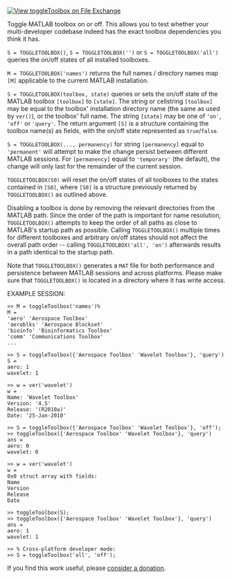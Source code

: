 [![View toggleToolbox on File Exchange](https://www.mathworks.com/matlabcentral/images/matlab-file-exchange.svg)](https://www.mathworks.com/matlabcentral/fileexchange/60347-toggletoolbox)

Toggle MATLAB toolbox on or off. This allows you to test whether your multi-developer codebase indeed has the exact toolbox dependencies you think it has. 

`S = TOGGLETOOLBOX()`, `S = TOGGLETOOLBOX('')` or `S = TOGGLETOOLBOX('all')` queries the on/off states of all installed
toolboxes.

`M = TOGGLETOOLBOX('names')` returns the full names / directory names map `[M]` applicable to the current MATLAB installation.

`S = TOGGLETOOLBOX(toolbox, state)` queries or sets the on/off state of the MATLAB toolbox `[toolbox]` to `[state]`. The string or cellstring `[toolbox]` may be equal to the toolbox' installation directory name (the same as used by `ver()`), or the toolbox' full name. The string `[state]` may be one of `'on'`, `'off'` or `'query'`. The return argument `[S]` is a structure containing the
toolbox name(s) as fields, with the on/off state represented as `true`/`false`.

`S = TOGGLETOOLBOX(..., permanency)` for string `[permanency]` equal to `'permanent'` will attempt to make the change persist between different MATLAB sessions. For `[permanency]` equal to `'temporary'` (the default), the change will only last for the remainder of the current session.

`TOGGLETOOLBOX(S0)` will reset the on/off states of all toolboxes to the states contained in `[S0]`, where `[S0]` is a structure previously returned by `TOGGLETOOLBOX()` as outlined above.

Disabling a toolbox is done by removing the relevant directories from the MATLAB path. Since the order of the path is important for name resolution, `TOGGLETOOLBOX()` attempts to keep the order of all paths as close to MATLAB's startup path as possible. Calling `TOGGLETOOLBOX()` multiple times for different toolboxes and arbitrary on/off states should not affect the overall path order -- calling `TOGGLETOOLBOX('all', 'on')` afterwards results in a path identical to the startup path.

Note that `TOGGLETOOLBOX()` generates a `MAT` file for both performance and persistence between MATLAB sessions and across platforms. Please make sure that `TOGGLETOOLBOX()` is located in a directory where it has write access.

EXAMPLE SESSION:

```
>> M = toggleToolbox('names')%
M =
'aero' 'Aerospace Toolbox'
'aeroblks' 'Aerospace Blockset'
'bioinfo' 'Bioinformatics Toolbox'
'comm' 'Communications Toolbox'
...

>> S = toggleToolbox({'Aerospace Toolbox' 'Wavelet Toolbox'}, 'query')
S =
aero: 1
wavelet: 1

>> w = ver('wavelet')
w =
Name: 'Wavelet Toolbox'
Version: '4.5'
Release: '(R2010a)'
Date: '25-Jan-2010'

>> S = toggleToolbox({'Aerospace Toolbox' 'Wavelet Toolbox'}, 'off');
>> toggleToolbox({'Aerospace Toolbox' 'Wavelet Toolbox'}, 'query')
ans =
aero: 0
wavelet: 0

>> w = ver('wavelet')
w =
0x0 struct array with fields:
Name
Version
Release
Date

>> toggleToolbox(S);
>> toggleToolbox({'Aerospace Toolbox' 'Wavelet Toolbox'}, 'query')
ans =
aero: 1
wavelet: 1

>> % Cross-platform developer mode:
>> S = toggleToolbox('all', 'off');
```

If you find this work useful, please [consider a donation](https://www.paypal.com/donate/?token=T_UbreXV6SbNiBBwN8GS3IGWt7B6FTmO14tgJNN0YdKENFBolLR7pJXNAC5NLvMjn9js00&country.x=NZ&locale.x=NZ).


